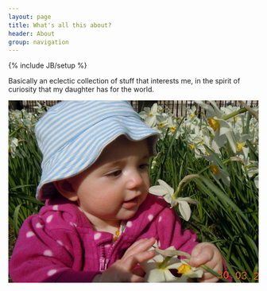 ```yaml
---
layout: page
title: What's all this about?
header: About
group: navigation
---
```

{% include JB/setup %}

Basically an eclectic collection of stuff that interests me, in the spirit of curiosity that my daughter has for the world.

![center](/figs/rmbm.jpg) 

